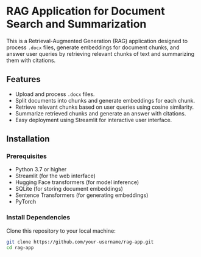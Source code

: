 # RAG Application for Document Search and Summarization

This is a Retrieval-Augmented Generation (RAG) application designed to process `.docx` files, generate embeddings for document chunks, and answer user queries by retrieving relevant chunks of text and summarizing them with citations.

## Features
- Upload and process `.docx` files.
- Split documents into chunks and generate embeddings for each chunk.
- Retrieve relevant chunks based on user queries using cosine similarity.
- Summarize retrieved chunks and generate an answer with citations.
- Easy deployment using Streamlit for interactive user interface.

## Installation

### Prerequisites

- Python 3.7 or higher
- Streamlit (for the web interface)
- Hugging Face transformers (for model inference)
- SQLite (for storing document embeddings)
- Sentence Transformers (for generating embeddings)
- PyTorch

### Install Dependencies

Clone this repository to your local machine:

```bash
git clone https://github.com/your-username/rag-app.git
cd rag-app
